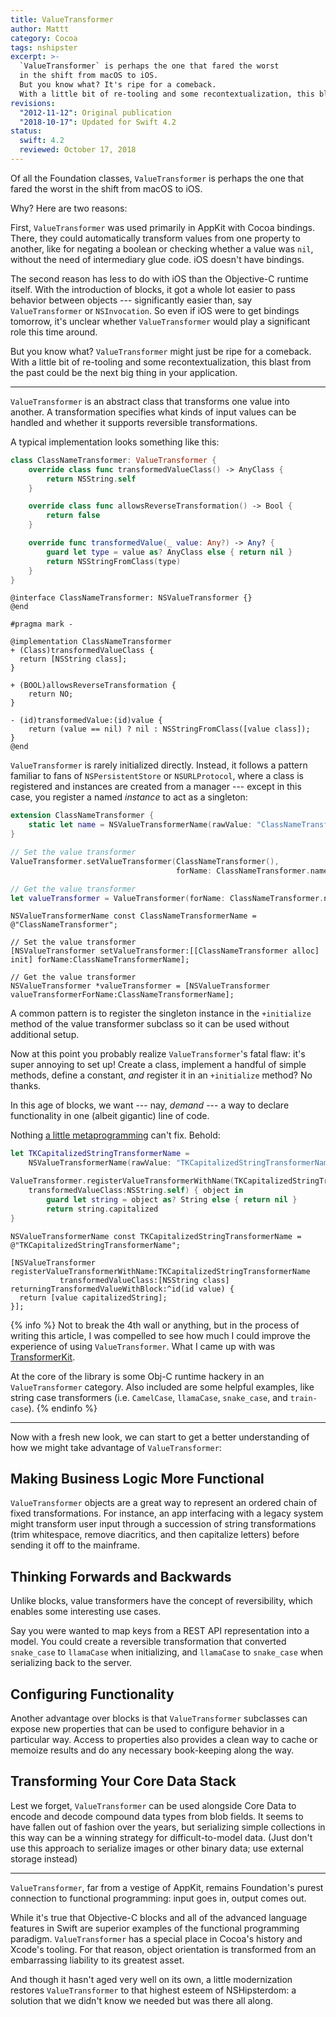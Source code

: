 ```yaml
---
title: ValueTransformer
author: Mattt
category: Cocoa
tags: nshipster
excerpt: >-
  `ValueTransformer` is perhaps the one that fared the worst
  in the shift from macOS to iOS.
  But you know what? It's ripe for a comeback. 
  With a little bit of re-tooling and some recontextualization, this blast from the past could be the next big thing in your application.
revisions:
  "2012-11-12": Original publication
  "2018-10-17": Updated for Swift 4.2
status:
  swift: 4.2
  reviewed: October 17, 2018
---
```


Of all the Foundation classes,
`ValueTransformer` is perhaps the one that fared the worst
in the shift from macOS to iOS.

Why? Here are two reasons:

First,
`ValueTransformer` was used primarily in AppKit with Cocoa bindings.
There, they could automatically transform values from one property to another,
like for negating a boolean or checking whether a value was `nil`,
without the need of intermediary glue code.
iOS doesn't have bindings.

The second reason has less to do with iOS than the Objective-C runtime itself.
With the introduction of blocks,
it got a whole lot easier to pass behavior between objects ---
significantly easier than, say `ValueTransformer` or `NSInvocation`.
So even if iOS were to get bindings tomorrow,
it's unclear whether `ValueTransformer`
would play a significant role this time around.

But you know what?
`ValueTransformer` might just be ripe for a comeback.
With a little bit of re-tooling and some recontextualization,
this blast from the past could be the next big thing in your application.

---

`ValueTransformer` is an abstract class that transforms one value into another.
A transformation specifies what kinds of input values can be handled
and whether it supports reversible transformations.

A typical implementation looks something like this:

```swift
class ClassNameTransformer: ValueTransformer {
    override class func transformedValueClass() -> AnyClass {
        return NSString.self
    }

    override class func allowsReverseTransformation() -> Bool {
        return false
    }

    override func transformedValue(_ value: Any?) -> Any? {
        guard let type = value as? AnyClass else { return nil }
        return NSStringFromClass(type)
    }
}
```

```objc
@interface ClassNameTransformer: NSValueTransformer {}
@end

#pragma mark -

@implementation ClassNameTransformer
+ (Class)transformedValueClass {
  return [NSString class];
}

+ (BOOL)allowsReverseTransformation {
    return NO;
}

- (id)transformedValue:(id)value {
    return (value == nil) ? nil : NSStringFromClass([value class]);
}
@end
```

`ValueTransformer` is rarely initialized directly.
Instead, it follows a pattern familiar to fans of
`NSPersistentStore` or `NSURLProtocol`,
where a class is registered and instances are created from a manager ---
except in this case, you register a named _instance_ to act as a singleton:

```swift
extension ClassNameTransformer {
    static let name = NSValueTransformerName(rawValue: "ClassNameTransformer")
}

// Set the value transformer
ValueTransformer.setValueTransformer(ClassNameTransformer(),
                                     forName: ClassNameTransformer.name)

// Get the value transformer
let valueTransformer = ValueTransformer(forName: ClassNameTransformer.name)
```

```objc
NSValueTransformerName const ClassNameTransformerName = @"ClassNameTransformer";

// Set the value transformer
[NSValueTransformer setValueTransformer:[[ClassNameTransformer alloc] init] forName:ClassNameTransformerName];

// Get the value transformer
NSValueTransformer *valueTransformer = [NSValueTransformer valueTransformerForName:ClassNameTransformerName];
```

A common pattern is to register the singleton instance
in the `+initialize` method of the value transformer subclass
so it can be used without additional setup.

Now at this point you probably realize `ValueTransformer`'s fatal flaw:
it's super annoying to set up!
Create a class,
implement a handful of simple methods,
define a constant,
_and_ register it in an `+initialize` method? No thanks.

In this age of blocks,
we want --- nay, _demand_ ---
a way to declare functionality in one (albeit gigantic) line of code.

Nothing [a little metaprogramming](https://github.com/mattt/TransformerKit/blob/master/TransformerKit/NSValueTransformer%2BTransformerKit.m#L36) can't fix.
Behold:

```swift
let TKCapitalizedStringTransformerName =
    NSValueTransformerName(rawValue: "TKCapitalizedStringTransformerName")

ValueTransformer.registerValueTransformerWithName(TKCapitalizedStringTransformerName,
    transformedValueClass:NSString.self) { object in
        guard let string = object as? String else { return nil }
        return string.capitalized
}
```

```objc
NSValueTransformerName const TKCapitalizedStringTransformerName = @"TKCapitalizedStringTransformerName";

[NSValueTransformer registerValueTransformerWithName:TKCapitalizedStringTransformerName
           transformedValueClass:[NSString class]
returningTransformedValueWithBlock:^id(id value) {
  return [value capitalizedString];
}];
```

{% info %}
Not to break the 4th wall or anything,
but in the process of writing this article,
I was compelled to see how much I could improve
the experience of using `ValueTransformer`.
What I came up with was
[TransformerKit](https://github.com/mattt/TransformerKit).

At the core of the library is some Obj-C runtime hackery
in an `ValueTransformer` category.
Also included are some helpful examples,
like string case transformers
(i.e. `CamelCase`, `llamaCase`, `snake_case`, and `train-case`).
{% endinfo %}

---

Now with a fresh new look,
we can start to get a better understanding of
how we might take advantage of `ValueTransformer`:

## Making Business Logic More Functional

`ValueTransformer` objects are a great way to represent
an ordered chain of fixed transformations.
For instance, an app interfacing with a legacy system
might transform user input through a succession of string transformations
(trim whitespace, remove diacritics, and then capitalize letters)
before sending it off to the mainframe.

## Thinking Forwards and Backwards

Unlike blocks, value transformers have the concept of reversibility,
which enables some interesting use cases.

Say you were wanted to map keys from a REST API representation into a model.
You could create a reversible transformation that converted `snake_case` to `llamaCase` when initializing,
and `llamaCase` to `snake_case` when serializing back to the server.

## Configuring Functionality

Another advantage over blocks is that
`ValueTransformer` subclasses can expose new properties
that can be used to configure behavior in a particular way.
Access to properties also provides a clean way to cache or memoize results
and do any necessary book-keeping along the way.

## Transforming Your Core Data Stack

Lest we forget,
`ValueTransformer` can be used alongside Core Data
to encode and decode compound data types from blob fields.
It seems to have fallen out of fashion over the years,
but serializing simple collections in this way
can be a winning strategy for difficult-to-model data.
(Just don't use this approach to serialize images or other binary data;
use external storage instead)

---

`ValueTransformer`,
far from a vestige of AppKit,
remains Foundation's purest connection to functional programming:
input goes in, output comes out.

While it's true that Objective-C blocks
and all of the advanced language features in Swift
are superior examples of the functional programming paradigm.
`ValueTransformer` has a special place in Cocoa's history and Xcode's tooling.
For that reason, object orientation is transformed
from an embarrassing liability to its greatest asset.

And though it hasn't aged very well on its own,
a little modernization restores `ValueTransformer`
to that highest esteem of NSHipsterdom:
a solution that we didn't know we needed
but was there all along.
